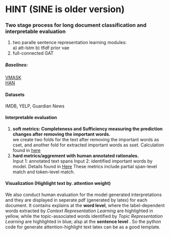 # HINT (SINE is older version)

### Two stage process for long document classification and interpretable evaluation <br>
 1) two paralle sentence representation learning modules: <br>
      a) att-lstm b) tfidf prior vae <br>
 2) full-connected GAT <br>
 
 ##### Baselines: <br>
 [VMASK](https://arxiv.org/abs/2010.00667)<br> [HAN](https://www.cs.cmu.edu/~./hovy/papers/16HLT-hierarchical-attention-networks.pdf)
 
 #### Datasets
 IMDB, YELP, Guardian News
 
 #### Interpretable evaluation
 1) **soft metrics: Completeness and Sufficiency measuring the prediction changes after removing the important words.** <br>
    we create two folds for the text after removing the important words as cset, and another fold for extracted important words as sset. Calculation found in [here](./eraser_metrics/)
 3) **hard metrics/aggrement with human annotated rationales.** <br>
  Input 1: annotated text spans Input 2: identified important words by model. Details found in [Here](./explain_metric/metrics.py) These metrics include partial span-level match and token-level match.

#### Visualization (Highlight text by. attention weight)

We also conduct human evaluation for the model generated interpretations and they are displayed in seperate pdf (generated by latex) for each document. It contains 
explains at the **word level**, where the label-dependent words extracted by _Context Representation Learning_ are highlighted in yellow, while the topic-associated words identified by _Topic Representation Learning_ are highlighted in blue; alsp at the **sentence level** . So the python code for generate attention-highlight text latex can be as a good template. 
